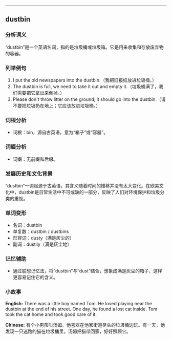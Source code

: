 
---------------
## dustbin
### 分析词义
“dustbin”是一个英语名词，指的是垃圾桶或垃圾箱。它是用来收集和存放废弃物的容器。

### 列举例句
1. I put the old newspapers into the dustbin.（我把旧报纸放进垃圾桶。）
2. The dustbin is full, we need to take it out and empty it.（垃圾桶满了，我们需要把它拿出来倒掉。）
3. Please don't throw litter on the ground; it should go into the dustbin.（请不要把垃圾扔在地上；它应该放进垃圾桶。）

### 词根分析
- 词根：bin，源自古英语，意为“箱子”或“容器”。

### 词缀分析
- 词缀：无前缀和后缀。

### 发展历史和文化背景
“dustbin”一词起源于古英语，其含义随着时间的推移并没有太大变化。在欧美文化中，dustbin是日常生活中不可或缺的一部分，反映了人们对环境保护和垃圾分类的重视。

### 单词变形
- 名词：dustbin
- 单复数：dustbin / dustbins
- 形容词：dusty（满是灰尘的）
- 副词：dustily（满是灰尘地）

### 记忆辅助
- 通过联想记忆法，将“dustbin”与“dust”结合，想象成满是灰尘的箱子，这样更容易记住它的含义。

### 小故事
**English:**
There was a little boy named Tom. He loved playing near the dustbin at the end of his street. One day, he found a lost cat inside. Tom took the cat home and took good care of it.

**Chinese:**
有个小男孩叫汤姆。他喜欢在他家街道尽头的垃圾桶边玩。有一天，他发现一只迷路的猫在垃圾桶里。汤姆把猫带回家，好好照顾它。

